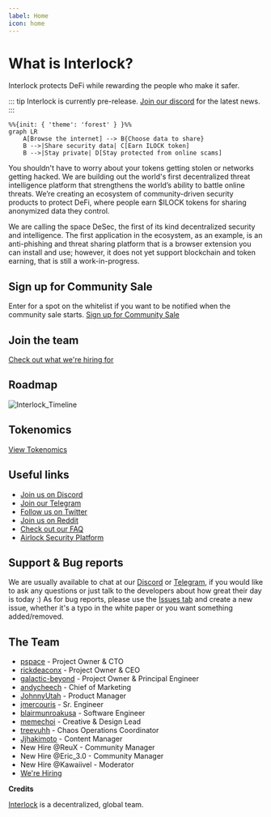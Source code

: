```yaml
---
label: Home
icon: home
---
```


# What is Interlock?

Interlock protects DeFi while rewarding the people who make it safer.

::: tip
Interlock is currently pre-release. [Join our discord](https://discord.gg/EP7Ukq6p) for the latest news.
:::

```mermaid
%%{init: { 'theme': 'forest' } }%%
graph LR
    A[Browse the internet] --> B{Choose data to share}
    B -->|Share security data| C[Earn ILOCK token]
    B -->|Stay private| D[Stay protected from online scams]
```

You shouldn't have to worry about your tokens getting stolen or networks getting hacked. We are building out the world's first decentralized threat intelligence 
platform that strengthens the world’s ability to battle online threats. We’re creating an ecosystem of community-driven security products to protect DeFi, where 
people earn $ILOCK tokens for sharing anonymized data they control.

We are calling the space DeSec, the first of its kind decentralized security and intelligence. The first application in the ecosystem, as an example, is an anti-phishing and threat sharing platform that is a browser extension you can install and use; however, it does not yet support blockchain and token earning, that is still a work-in-progress.

## Sign up for Community Sale

Enter for a spot on the whitelist if you want to be notified when the community sale starts.
[Sign up for Community Sale](https://bit.ly/INTRwhitelist)

 ## Join the team

[Check out what we're hiring for](https://interlock.breezy.hr/)

## Roadmap

![Interlock_Timeline](https://cdn.discordapp.com/attachments/864979788309725244/994297251981701131/Timeline.png)

## Tokenomics

[View Tokenomics](tokenomics.md)


## Useful links
* [Join us on Discord](https://discord.gg/YuxsG8znG2)
* [Join our Telegram](https://t.me/interlockchat)
* [Follow us on Twitter](https://www.twitter.com/interlockweb3)
* [Join us on Reddit](https://www.reddit.com/r/interlocknetwork)
* [Check out our FAQ](/faq)
* [Airlock Security Platform](https://airlock.security)

## Support & Bug reports

We are usually available to chat at our [Discord](https://discord.gg/PbCYBbynqd) or [Telegram](https://t.me/+IxzitrEVH2A1ODYx), if you would like to ask
any questions or just talk to the developers about how great their day is today :) As for bug reports, please use
the [Issues tab](https://github.com/interlock-network/interlock-whitepaper/issues) and create a new issue, whether it's a typo in the white paper or you want something added/removed.

## The Team
* [pspace](https://github.com/justerhan) - Project Owner & CTO
* [rickdeaconx](https://github.com/rickdeaconx) - Project Owner & CEO
* [galactic-beyond](https://github.com/galactic-beyond) - Project Owner & Principal Engineer
* [andycheech](https://github.com/andycheech) - Chief of Marketing
* [JohnnyUtah](https://github.com/teachrdan) - Product Manager
* [jmercouris](https://github.com/jmercouris) - Sr. Engineer
* [blairmunroakusa](https://github.com/blairmunroakusa) - Software Engineer
* [memechoi](http://chasehoch.com/) - Creative & Design Lead
* [treevuhh](https://github.com/Treevuhh) - Chaos Operations Coordinator
* [Jjhakimoto](https://github.com/Jjhakimoto) - Content Manager
* New Hire @ReuX - Community Manager
* New Hire @Eric_3.0 - Community Manager
* New Hire @Kawaiivel - Moderator
* [We're Hiring](https://interlock.breezy.hr/) 

**Credits**

[Interlock](https://interlock.network) is a decentralized, global team.
